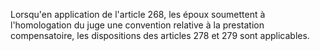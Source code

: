   
Lorsqu'en application de l'article 268, les époux soumettent à l'homologation du juge une convention relative à la prestation compensatoire, les dispositions des articles 278 et 279 sont applicables.  

  
